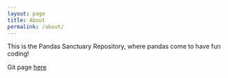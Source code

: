 ```yaml
---
layout: page
title: About
permalink: /about/
---
```


This is the Pandas Sanctuary Repository, where pandas come to have fun coding!

Git page [here](https://github.com/stchiew/stchiew.github.io/edit/dev/about.md)
